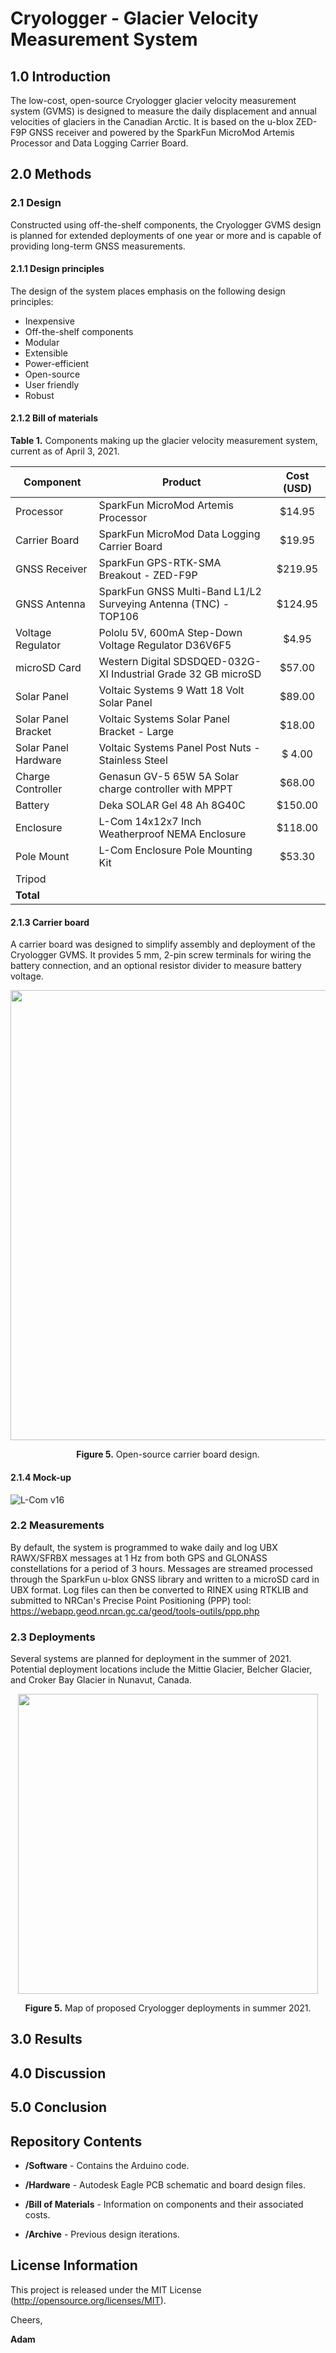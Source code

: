 # Cryologger - Glacier Velocity Measurement System

## 1.0 Introduction
The low-cost, open-source Cryologger glacier velocity measurement system (GVMS) is designed to measure the daily displacement and annual velocities of glaciers in the Canadian Arctic. It is based on the u-blox ZED-F9P GNSS receiver and powered by the SparkFun MicroMod Artemis Processor and Data Logging Carrier Board.

## 2.0 Methods

### 2.1 Design

Constructed using off-the-shelf components, the Cryologger GVMS design is planned for extended deployments of one year or more and is capable of providing long-term GNSS measurements.

#### 2.1.1 Design principles

The design of the system places emphasis on the following design principles:
* Inexpensive
* Off-the-shelf components
* Modular
* Extensible
* Power-efficient
* Open-source
* User friendly
* Robust

#### 2.1.2 Bill of materials 

**Table 1.** Components making up the glacier velocity measurement system, current as of April 3, 2021.

| Component | Product | Cost (USD) |
| --- | --- | :---: | 
| Processor | SparkFun MicroMod Artemis Processor | $14.95 |
| Carrier Board | SparkFun MicroMod Data Logging Carrier Board | $19.95 |
| GNSS Receiver | SparkFun GPS-RTK-SMA Breakout - ZED-F9P | $219.95 |
| GNSS Antenna | SparkFun GNSS Multi-Band L1/L2 Surveying Antenna (TNC) - TOP106 | $124.95 |
| Voltage Regulator | Pololu 5V, 600mA Step-Down Voltage Regulator D36V6F5 | $4.95 |
| microSD Card| Western Digital SDSDQED-032G-XI Industrial Grade 32 GB microSD | $57.00 |
| Solar Panel | Voltaic Systems 9 Watt 18 Volt Solar Panel | $89.00 |
| Solar Panel Bracket | Voltaic Systems Solar Panel Bracket - Large | $18.00 |
| Solar Panel Hardware | Voltaic Systems Panel Post Nuts - Stainless Steel | $ 4.00 |
| Charge Controller | Genasun GV-5 65W 5A Solar charge controller with MPPT  | $68.00 |
| Battery | Deka SOLAR Gel 48 Ah 8G40C | $150.00 |
| Enclosure | L-Com 14x12x7 Inch Weatherproof NEMA Enclosure | $118.00 |
| Pole Mount | L-Com Enclosure Pole Mounting Kit | $53.30 |
| Tripod | | | 
| **Total** | | |


#### 2.1.3 Carrier board
A carrier board was designed to simplify assembly and deployment of the Cryologger GVMS. It provides 5 mm, 2-pin screw terminals for wiring the battery connection, and an optional resistor divider to measure battery voltage.


<p align="center"><img width="720" src="https://user-images.githubusercontent.com/22924092/114622089-874fda80-9c7b-11eb-9545-e24993ba051d.png"></p>
<p align="center"><b>Figure 5.</b> Open-source carrier board design.</p>



#### 2.1.4 Mock-up
![L-Com v16](https://user-images.githubusercontent.com/22924092/113727907-9525be80-96c3-11eb-9db5-a16260b8cdfe.png)


### 2.2 Measurements

By default, the system is programmed to wake daily and log UBX RAWX/SFRBX messages at 1 Hz from both GPS and GLONASS constellations for a period of 3 hours. Messages are streamed processed through the SparkFun u-blox GNSS library and written to a microSD card in UBX format. Log files can then be converted to RINEX using RTKLIB and submitted to NRCan's Precise Point Positioning (PPP) tool: https://webapp.geod.nrcan.gc.ca/geod/tools-outils/ppp.php

### 2.3 Deployments
Several systems are planned for deployment in the summer of 2021. Potential deployment locations include the Mittie Glacier, Belcher Glacier, and Croker Bay Glacier in Nunavut, Canada.


<p align="center"><img src="https://user-images.githubusercontent.com/22924092/113763675-f495c580-96e7-11eb-9eb1-5203dc91fd16.png" width="480"></p>
<p align="center"><b>Figure 5.</b> Map of proposed Cryologger deployments in summer 2021.</p>


## 3.0 Results

## 4.0 Discussion

## 5.0 Conclusion



## Repository Contents
* **/Software** - Contains the Arduino code.

* **/Hardware** - Autodesk Eagle PCB schematic and board design files.

* **/Bill of Materials** - Information on components and their associated costs.

* **/Archive** - Previous design iterations.


## License Information
This project is released under the MIT License (http://opensource.org/licenses/MIT).

Cheers,

**Adam**
